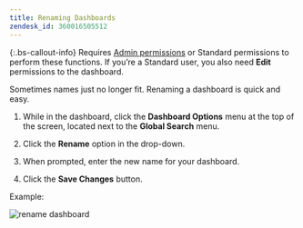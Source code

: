 ```yaml
---
title: Renaming Dashboards
zendesk_id: 360016505512
---
```


{:.bs-callout-info}
Requires [Admin permissions](../administrator/user-management/user-management.md) or Standard permissions to perform these functions. If you’re a Standard user, you also need **Edit** permissions to the dashboard.

Sometimes names just no longer fit. Renaming a dashboard is quick and easy.

1. While in the dashboard, click the **Dashboard Options** menu at the top of the screen, located next to the **Global Search** menu.

1. Click the **Rename** option in the drop-down.

1. When prompted, enter the new name for your dashboard.

1. Click the **Save Changes** button.

Example:

![rename dashboard](../assets/Nov-23-2016_15-53-57.gif)
